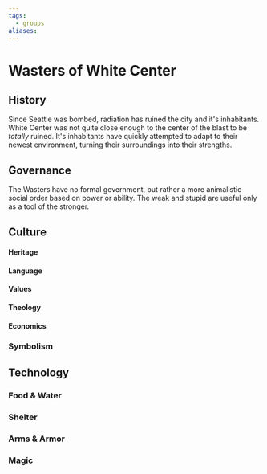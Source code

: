 ```yaml
---
tags:
  - groups
aliases:
---
```


# Wasters of White Center
## History
Since Seattle was bombed, radiation has ruined the city and it's inhabitants. White Center was not quite close enough to the center of the blast to be *totally* ruined. It's inhabitants have quickly attempted to adapt to their newest environment, turning their surroundings into their strengths.

## Governance
The Wasters have no formal government, but rather a more animalistic social order based on power or ability. The weak and stupid are useful only as a tool of the stronger.

## Culture
#### Heritage
#### Language
#### Values
#### Theology
#### Economics
### Symbolism
## Technology
### Food & Water
### Shelter
### Arms & Armor
### Magic
